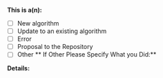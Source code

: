 <!-- Thanks for filing an issue! Before submitting, please fill in the following information. -->

<!--Required Information-->

**This is a(n):**
<!-- choose one by changing [ ] to [x] -->
- [ ] New algorithm
- [ ] Update to an existing algorithm
- [ ] Error
- [ ] Proposal to the Repository
- [ ] Other
** If Other Please Specify What you Did:**
<!-- What you did is Written Here -->
**Details:**
<!-- Details of algorithm to be added/updated -->

